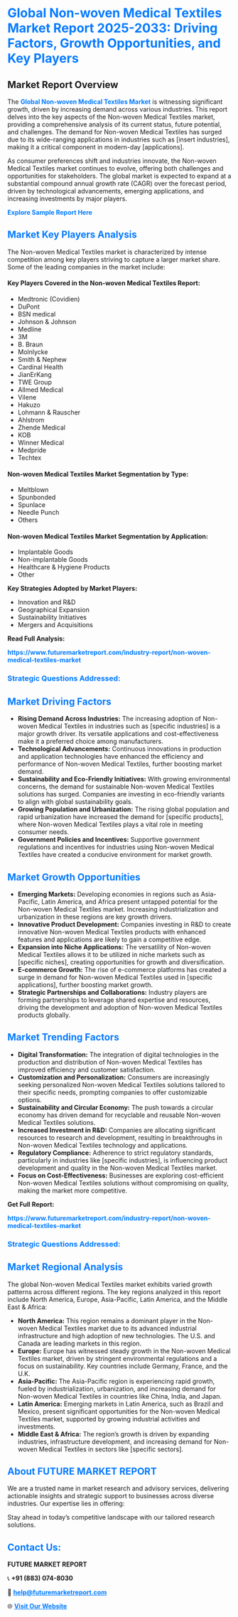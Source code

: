 <h1 style="color: #007BFF;">Global Non-woven Medical Textiles Market Report 2025-2033: Driving Factors, Growth Opportunities, and Key Players</h1>

<section id="overview">
<h2>Market Report Overview</h2>
<p>The <a href="https://www.futuremarketreport.com/industry-report/non-woven-medical-textiles-market" style="color: #007BFF; text-decoration: none;"><strong>Global Non-woven Medical Textiles Market</strong></a> is witnessing significant growth, driven by increasing demand across various industries. This report delves into the key aspects of the Non-woven Medical Textiles market, providing a comprehensive analysis of its current status, future potential, and challenges. The demand for Non-woven Medical Textiles has surged due to its wide-ranging applications in industries such as [insert industries], making it a critical component in modern-day [applications].</p>
<p>As consumer preferences shift and industries innovate, the Non-woven Medical Textiles market continues to evolve, offering both challenges and opportunities for stakeholders. The global market is expected to expand at a substantial compound annual growth rate (CAGR) over the forecast period, driven by technological advancements, emerging applications, and increasing investments by major players.</p>
</section>

<section id="overview">
<p><a href="https://www.futuremarketreport.com/request-sample/reportId=78997" style="color: #007BFF; text-decoration: none;"><strong>Explore Sample Report Here</strong></a></p>
</section>

<section id="key-players">
<h2 style="color: #007BFF;">Market Key Players Analysis</h2>
<p>The Non-woven Medical Textiles market is characterized by intense competition among key players striving to capture a larger market share. Some of the leading companies in the market include:</p>
<h4>Key Players Covered in the Non-woven Medical Textiles Report:</h4>
<ul><li>Medtronic (Covidien)</li><li>DuPont</li><li>BSN medical</li><li>Johnson &amp; Johnson</li><li>Medline</li><li>3M</li><li>B. Braun</li><li>Molnlycke</li><li>Smith &amp; Nephew</li><li>Cardinal Health</li><li>JianErKang</li><li>TWE Group</li><li>Allmed Medical</li><li>Vilene</li><li>Hakuzo</li><li>Lohmann &amp; Rauscher</li><li>Ahlstrom</li><li>Zhende Medical</li><li>KOB</li><li>Winner Medical</li><li>Medpride</li><li>Techtex</li></ul>
<h4>Non-woven Medical Textiles Market Segmentation by Type:</h4>
<ul><li>Meltblown</li><li>Spunbonded</li><li>Spunlace</li><li>Needle Punch</li><li>Others</li></ul>

<h4>Non-woven Medical Textiles Market Segmentation by Application:</h4>
<ul><li>Implantable Goods</li><li>Non-implantable Goods</li><li>Healthcare &amp; Hygiene Products</li><li>Other</li></ul>
<p><strong>Key Strategies Adopted by Market Players:</strong></p>
<ul>
<li>Innovation and R&D</li>
<li>Geographical Expansion</li>
<li>Sustainability Initiatives</li>
<li>Mergers and Acquisitions</li>
</ul>
</section>

<section>
<p><strong>Read Full Analysis: </strong></p><a href="https://www.futuremarketreport.com/industry-report/non-woven-medical-textiles-market" style="color: #007BFF; text-decoration: none;"><strong>https://www.futuremarketreport.com/industry-report/non-woven-medical-textiles-market</strong></a>
<h3 style="color: #007BFF;">Strategic Questions Addressed:</h3>
</section>

<section id="driving-factors">
<h2 style="color: #007BFF;">Market Driving Factors</h2>
<ul>
<li><strong>Rising Demand Across Industries:</strong> The increasing adoption of Non-woven Medical Textiles in industries such as [specific industries] is a major growth driver. Its versatile applications and cost-effectiveness make it a preferred choice among manufacturers.</li>
<li><strong>Technological Advancements:</strong> Continuous innovations in production and application technologies have enhanced the efficiency and performance of Non-woven Medical Textiles, further boosting market demand.</li>
<li><strong>Sustainability and Eco-Friendly Initiatives:</strong> With growing environmental concerns, the demand for sustainable Non-woven Medical Textiles solutions has surged. Companies are investing in eco-friendly variants to align with global sustainability goals.</li>
<li><strong>Growing Population and Urbanization:</strong> The rising global population and rapid urbanization have increased the demand for [specific products], where Non-woven Medical Textiles plays a vital role in meeting consumer needs.</li>
<li><strong>Government Policies and Incentives:</strong> Supportive government regulations and incentives for industries using Non-woven Medical Textiles have created a conducive environment for market growth.</li>
</ul>
</section>

<section id="growth-opportunities">
<h2 style="color: #007BFF;">Market Growth Opportunities</h2>
<ul>
<li><strong>Emerging Markets:</strong> Developing economies in regions such as Asia-Pacific, Latin America, and Africa present untapped potential for the Non-woven Medical Textiles market. Increasing industrialization and urbanization in these regions are key growth drivers.</li>
<li><strong>Innovative Product Development:</strong> Companies investing in R&D to create innovative Non-woven Medical Textiles products with enhanced features and applications are likely to gain a competitive edge.</li>
<li><strong>Expansion into Niche Applications:</strong> The versatility of Non-woven Medical Textiles allows it to be utilized in niche markets such as [specific niches], creating opportunities for growth and diversification.</li>
<li><strong>E-commerce Growth:</strong> The rise of e-commerce platforms has created a surge in demand for Non-woven Medical Textiles used in [specific applications], further boosting market growth.</li>
<li><strong>Strategic Partnerships and Collaborations:</strong> Industry players are forming partnerships to leverage shared expertise and resources, driving the development and adoption of Non-woven Medical Textiles products globally.</li>
</ul>
</section>

<section id="trending-factors">
<h2 style="color: #007BFF;">Market Trending Factors</h2>
<ul>
<li><strong>Digital Transformation:</strong> The integration of digital technologies in the production and distribution of Non-woven Medical Textiles has improved efficiency and customer satisfaction.</li>
<li><strong>Customization and Personalization:</strong> Consumers are increasingly seeking personalized Non-woven Medical Textiles solutions tailored to their specific needs, prompting companies to offer customizable options.</li>
<li><strong>Sustainability and Circular Economy:</strong> The push towards a circular economy has driven demand for recyclable and reusable Non-woven Medical Textiles solutions.</li>
<li><strong>Increased Investment in R&D:</strong> Companies are allocating significant resources to research and development, resulting in breakthroughs in Non-woven Medical Textiles technology and applications.</li>
<li><strong>Regulatory Compliance:</strong> Adherence to strict regulatory standards, particularly in industries like [specific industries], is influencing product development and quality in the Non-woven Medical Textiles market.</li>
<li><strong>Focus on Cost-Effectiveness:</strong> Businesses are exploring cost-efficient Non-woven Medical Textiles solutions without compromising on quality, making the market more competitive.</li>
</ul>
</section>

<section>
<p><strong>Get Full Report: </strong></p><a href="https://www.futuremarketreport.com/industry-report/non-woven-medical-textiles-market" style="color: #007BFF; text-decoration: none;"><strong>https://www.futuremarketreport.com/industry-report/non-woven-medical-textiles-market</strong></a>
<h3 style="color: #007BFF;">Strategic Questions Addressed:</h3>
</section>


<section id="regional-analysis">
<h2 style="color: #007BFF;">Market Regional Analysis</h2>
<p>The global Non-woven Medical Textiles market exhibits varied growth patterns across different regions. The key regions analyzed in this report include North America, Europe, Asia-Pacific, Latin America, and the Middle East & Africa:</p>
<ul>
<li><strong>North America:</strong> This region remains a dominant player in the Non-woven Medical Textiles market due to its advanced industrial infrastructure and high adoption of new technologies. The U.S. and Canada are leading markets in this region.</li>
<li><strong>Europe:</strong> Europe has witnessed steady growth in the Non-woven Medical Textiles market, driven by stringent environmental regulations and a focus on sustainability. Key countries include Germany, France, and the U.K.</li>
<li><strong>Asia-Pacific:</strong> The Asia-Pacific region is experiencing rapid growth, fueled by industrialization, urbanization, and increasing demand for Non-woven Medical Textiles in countries like China, India, and Japan.</li>
<li><strong>Latin America:</strong> Emerging markets in Latin America, such as Brazil and Mexico, present significant opportunities for the Non-woven Medical Textiles market, supported by growing industrial activities and investments.</li>
<li><strong>Middle East & Africa:</strong> The region’s growth is driven by expanding industries, infrastructure development, and increasing demand for Non-woven Medical Textiles in sectors like [specific sectors].</li>
</ul>
</section>

<footer>
<h2 style="color: #007BFF;">About FUTURE MARKET REPORT</h2>
<p>We are a trusted name in market research and advisory services, delivering actionable insights and strategic support to businesses across diverse industries. Our expertise lies in offering:</p>

<p>Stay ahead in today’s competitive landscape with our tailored research solutions.</p>

<h2 style="color: #007BFF;">Contact Us:</h2>
<p><strong>FUTURE MARKET REPORT</strong></p>
<p>📞 <strong>+91 (883) 074-8030</strong></p>
<p>📧 <strong><a href="mailto:help@futuremarketreport.com" style="color: #007BFF;">help@futuremarketreport.com</a></strong></p>
<p>🌐 <strong><a href="https://www.futuremarketreport.com/" style="color: #007BFF;">Visit Our Website</a></strong></p>
</footer>